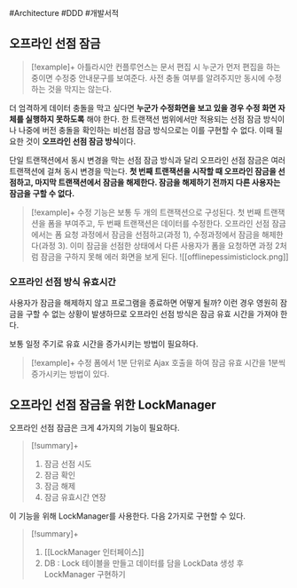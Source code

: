 #Architecture #DDD #개발서적 

## 오프라인 선점 잠금
> [!example]+ 
> 아틀라시안 컨플루언스는 문서 편집 시 누군가 먼저 편집을 하는 중이면 수정중 안내문구를 보여준다. 사전 충돌 여부를 알려주지만 동시에 수정하는 것을 막지는 않는다.

더 엄격하게 데이터 충돌을 막고 싶다면 **누군가 수정화면을 보고 있을 경우 수정 화면 자체를 실행하지 못하도록** 해야 한다. 한 트랜잭션 범위에서만 적용되는 선점 잠금 방식이나 나중에 버전 충돌을 확인하는 비선점 잠금 방식으로는 이를 구현할 수 없다. 이때 필요한 것이 **오프라인 선점 잠금 방식**이다.

단일 트랜잭션에서 동시 변경을 막는 선점 잠금 방식과 달리 오프라인 선점 잠금은 여러 트랜잭션에 걸쳐 동시 변경을 막는다. **첫 번째 트랜잭션을 시작할 때 오프라인 잠금을 선점하고, 마지막 트랜잭션에서 잠금을 해제한다. 잠금을 해제하기 전까지 다른 사용자는 잠금을 구할 수 없다.**


> [!example]+ 
> 수정 기능은 보통 두 개의 트랜잭션으로 구성된다. 첫 번째 트랜잭션을 폼을 부여주고, 두 번째 트랜잭션은 데이터를 수정한다. 오프라인 선점 잠금에서는 폼 요청 과정에서 잠금을 선점하고(과정 1), 수정과정에서 잠금을 해제한다(과정 3). 이미 잠금을 선점한 상태에서 다른 사용자가 폼을 요청하면 과정 2처럼 잠금을 구하지 못해 에러 화면을 보게 된다.
> ![[offlinepessimisticlock.png]]


### 오프라인 선점 방식 유효시간
사용자가 잠금을 해제하지 않고 프로그램을 종료하면 어떻게 될까? 이런 경우 영원히 잠금을 구할 수 없는 상황이 발생하므로 오프라인 선점 방식은 잠금 유효 시간을 가져야 한다.

보통 일정 주기로 유효 시간을 증가시키는 방법이 필요하다.

> [!example]+ 
> 수정 폼에서 1분 단위로 Ajax 호출을 하여 잠금 유효 시간을 1분씩 증가시키는 방법이 있다.


## 오프라인 선점 잠금을 위한 LockManager
오프라인 선점 잠금은 크게 4가지의 기능이 필요하다.

> [!summary]+ 
> 1. 잠금 선점 시도
> 2. 잠금 확인
> 3. 잠금 해제
> 4. 잠금 유효시간 연장

이 기능을 위해 LockManager를 사용한다. 다음 2가지로 구현할 수 있다.

> [!summary]+ 
> 1. [[LockManager 인터페이스]]
> 2. DB : Lock 테이블을 만들고 데이터를 담을 LockData 생성 후 LockManager 구현하기

